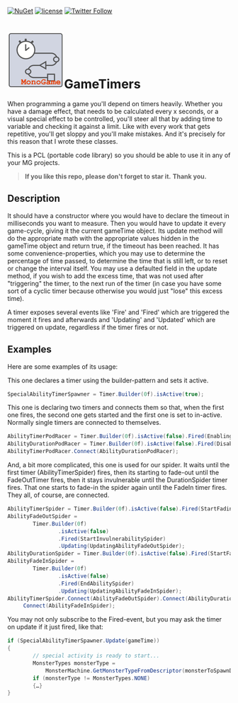 [![NuGet](https://img.shields.io/nuget/v/GameTimers.svg?maxAge=2592000)](https://www.nuget.org/packages/GameTimers/)
 [![license](https://img.shields.io/github/license/unterrainerinformatik/collisiongrid.svg?maxAge=2592000)](http://unlicense.org)  [![Twitter Follow](https://img.shields.io/twitter/follow/throbax.svg?style=social&label=Follow&maxAge=2592000)](https://twitter.com/throbax)  

# ![Icon](https://github.com/UnterrainerInformatik/GameTimers/raw/master/icon.png)GameTimers

When programming a game you'll depend on timers heavily. Whether you have a damage effect, that needs to be calculated every x seconds, or a visual special effect to be controlled, you'll steer all that by adding time to variable and checking it against a limit.
Like with every work that gets repetitive, you'll get sloppy and you'll make mistakes.
And it's precisely for this reason that I wrote these classes.

This is a PCL (portable code library) so you should be able to use it in any of your MG projects.

> **If you like this repo, please don't forget to star it.**
> **Thank you.**



## Description

It should have a constructor where you would have to declare the timeout in milliseconds you want to measure.
Then you would have to update it every game-cycle, giving it the current gameTime object. Its update method will do the appropriate math with the appropriate values hidden in the gameTime object and return true, if the timeout has been reached.
It has some convenience-properties, which you may use to determine the percentage of time passed, to determine the time that is still left, or to reset or change the interval itself.
You may use a defaulted field in the update method, if you wish to add the excess time, that was not used after "triggering" the timer, to the next run of the timer (in case you have some sort of a cyclic timer because otherwise you would just "lose" this excess time).

A timer exposes several events like 'Fire' and 'Fired' which are triggered the moment it fires and afterwards and 'Updating' and 'Updated' which are triggered on update, regardless if the timer fires or not.

## Examples

Here are some examples of its usage:

This one declares a timer using the builder-pattern and sets it active.

```c#
SpecialAbilityTimerSpawner = Timer.Builder(0f).isActive(true);
```

This one is declaring two timers and connects them so that, when the first one fires, the second one gets started and the first one is set to in-active. Normally single timers are connected to themselves.

```c#
AbilityTimerPodRacer = Timer.Builder(0f).isActive(false).Fired(EnablingAbilityPodRacer);
AbilityDurationPodRacer = Timer.Builder(0f).isActive(false).Fired(DisablingAbilityPodRacer);
AbilityTimerPodRacer.Connect(AbilityDurationPodRacer);
```

And, a bit more complicated, this one is used for our spider. It waits until the first timer (AbilityTimerSpider) fires, then its starting to fade-out until the FadeOutTimer fires, then it stays invulnerable until the DurationSpider timer fires. That one starts to fade-in the spider again until the FadeIn timer fires. They all, of course, are connected.

```c#
AbilityTimerSpider = Timer.Builder(0f).isActive(false).Fired(StartFadingOutSpider);
AbilityFadeOutSpider =
        Timer.Builder(0f)
                .isActive(false)
                .Fired(StartInvulnerabilitySpider)
                .Updating(UpdatingAbilityFadeOutSpider);
AbilityDurationSpider = Timer.Builder(0f).isActive(false).Fired(StartFadingInSpider);
AbilityFadeInSpider =
        Timer.Builder(0f)
                .isActive(false)
                .Fired(EndAbilitySpider)
                .Updating(UpdatingAbilityFadeInSpider);
AbilityTimerSpider.Connect(AbilityFadeOutSpider).Connect(AbilityDurationSpider)._
     Connect(AbilityFadeInSpider);
```

You may not only subscribe to the Fired-event, but you may ask the timer on update if it just fired, like that:

```c#
if (SpecialAbilityTimerSpawner.Update(gameTime))
{
        // special activity is ready to start...                        
        MonsterTypes monsterType =
            MonsterMachine.GetMonsterTypeFromDescriptor(monsterToSpawnDescriptor);
        if (monsterType != MonsterTypes.NONE)
        {…}
}             
```